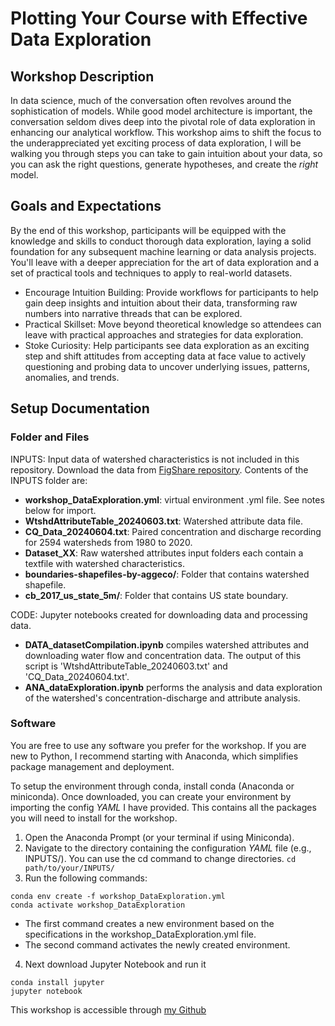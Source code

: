 # Plotting Your Course with Effective Data Exploration

## Workshop Description
In data science, much of the conversation often revolves around the sophistication of models. While good model architecture is important, the conversation seldom dives deep into the pivotal role of data exploration in enhancing our analytical workflow. This workshop aims to shift the focus to the underappreciated yet exciting process of data exploration, I will be walking you through steps you can take to gain intuition about your data, so you can ask the right questions, generate hypotheses, and create the _right_ model. 

## Goals and Expectations
By the end of this workshop, participants will be equipped with the knowledge and skills to conduct thorough data exploration, laying a solid foundation for any subsequent machine learning or data analysis projects. You'll leave with a deeper appreciation for the art of data exploration and a set of practical tools and techniques to apply to real-world datasets.
* Encourage Intuition Building: Provide workflows for participants to help gain deep insights and intuition about their data, transforming raw numbers into narrative threads that can be explored.
* Practical Skillset: Move beyond theoretical knowledge so attendees can leave with practical approaches and strategies for data exploration.
* Stoke Curiosity: Help participants see data exploration as an exciting step and shift attitudes from accepting data at face value to actively questioning and probing data to uncover underlying issues, patterns, anomalies, and trends.

## Setup Documentation
### Folder and Files
INPUTS: Input data of watershed characteristics is not included in this repository. Download the data from [FigShare repository](https://figshare.com/s/da62fabe5e2ba6cdc6a0). Contents of the INPUTS folder are:
- **workshop_DataExploration.yml**: virtual environment .yml file. See notes below for import. 
- **WtshdAttributeTable_20240603.txt**: Watershed attribute data file.
- **CQ_Data_20240604.txt**: Paired concentration and discharge recording for 2594 watersheds from 1980 to 2020.
- **Dataset_XX**: Raw watershed attributes input folders each contain a textfile with watershed characteristics. 
- **boundaries-shapefiles-by-aggeco/**: Folder that contains watershed shapefile.
- **cb_2017_us_state_5m/**: Folder that contains US state boundary.

CODE: Jupyter notebooks created for downloading data and processing data.
- **DATA_datasetCompilation.ipynb** compiles watershed attributes and downloading water flow and concentration data. The output of this script is 'WtshdAttributeTable_20240603.txt' and 'CQ_Data_20240604.txt'.
- **ANA_dataExploration.ipynb** performs the analysis and data exploration of the watershed's concentration-discharge and attribute analysis. 

### Software
You are free to use any software you prefer for the workshop. If you are new to Python, I recommend starting with Anaconda, which simplifies package management and deployment.

To setup the environment through conda, install conda (Anaconda or miniconda). 
Once downloaded, you can create your environment by importing the config _YAML_ I have provided. This contains all the packages you will need to install for the workshop. 
1. Open the Anaconda Prompt (or your terminal if using Miniconda).
2. Navigate to the directory containing the configuration _YAML_ file (e.g., INPUTS/). You can use the cd command to change directories. 
`cd path/to/your/INPUTS/`
3. Run the following commands:
```
conda env create -f workshop_DataExploration.yml
conda activate workshop_DataExploration
```
- The first command creates a new environment based on the specifications in the workshop_DataExploration.yml file.
- The second command activates the newly created environment.
4. Next download Jupyter Notebook and run it
```
conda install jupyter
jupyter notebook
```
This workshop is accessible through [my Github](https://github.com/danykakbyrnes/DataExplorationWorkshop.git)